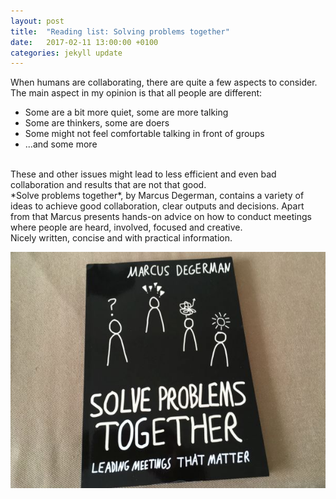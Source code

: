 ```yaml
---
layout: post
title:  "Reading list: Solving problems together"
date:   2017-02-11 13:00:00 +0100
categories: jekyll update
---
```

When humans are collaborating, there are quite a few aspects to consider. The main aspect in my opinion is that all people are different:


* Some are a bit more quiet, some are more talking
* Some are thinkers, some are doers
* Some might not feel comfortable talking in front of groups
* ...and some more


<br/>
These and other issues might lead to less efficient and even bad collaboration and results that are not that good.
<br/>
*Solve problems together*, by Marcus Degerman, contains a variety of ideas to achieve good collaboration, clear outputs and decisions. Apart from that 
Marcus presents hands-on advice on how to conduct meetings where people are heard, involved, focused and creative.
<br/>
Nicely written, concise and with practical information.

![](/assets/solve-problems.JPG)
